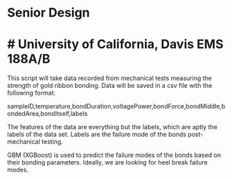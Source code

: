 # Senior Design
# # University of California, Davis EMS 188A/B

This script will take data recorded from mechanical tests measuring the strength of gold ribbon bonding.  Data will be saved in a csv file with the following format:

sampleID,temperature,bondDuration,voltagePower,bondForce,bondMiddle,bondedArea,bondItself,labels

The features of the data are everything but the labels, which are aptly the labels of the data set.  Labels are the failure mode of the bonds post-mechanical testing.

GBM (XGBoost) is used to predict the failure modes of the bonds based on their bonding parameters.  Ideally, we are looking for heel break failure modes.